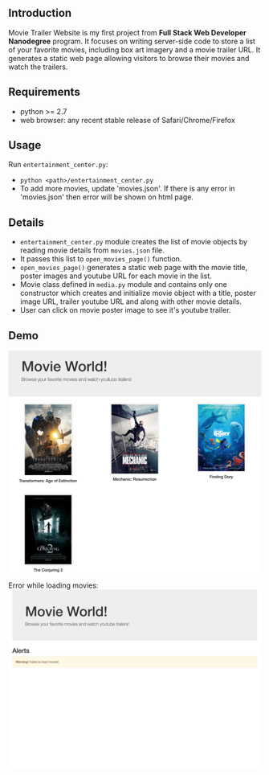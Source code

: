 
## Introduction

Movie Trailer Website is my first project from **Full Stack Web Developer Nanodegree** program. It focuses on writing server-side code to store a list of your favorite movies, including box art imagery and a movie trailer URL. It generates a static web page allowing visitors to browse their movies and watch the trailers.


## Requirements

* python >= 2.7
* web browser: any recent stable release of Safari/Chrome/Firefox


## Usage

Run `entertainment_center.py`:

* `python <path>/entertainment_center.py`
* To add more movies, update 'movies.json'. If there is any error in 'movies.json' then error will be shown on html page.

## Details

* `entertainment_center.py` module creates the list of movie objects by reading movie details from `movies.json` file.
* It passes this list to `open_movies_page()` function.
* `open_movies_page()` generates a static web page with the movie title, poster images and youtube URL for each movie in the list.
* Movie class defined in `media.py` module and contains only one constructor which creates and initialize movie object with a title, poster image URL, trailer youtube URL and along with other movie details.
*  User can click on movie poster image to see it's youtube trailer.

## Demo

![sample demo screen](images/demo.png)

Error while loading movies:
![sample error screen](images/error_demo.png)
